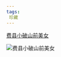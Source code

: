 ```yaml
---
tags:
 珍藏
---
```

[费县小破山前美女](https://v.douyin.com/iMJtU1WB/)

![费县小破山前美女](https://jy365.github.io/pic/Fxxpsqmb.JPG)
